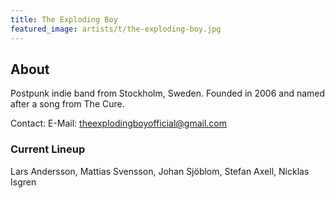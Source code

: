 ```yaml
---
title: The Exploding Boy
featured_image: artists/t/the-exploding-boy.jpg
---
```

## About

Postpunk indie band from Stockholm, Sweden. Founded in 2006 and named after a song from The Cure.

Contact:
E-Mail: theexplodingboyofficial@gmail.com

### Current Lineup

Lars Andersson, Mattias Svensson, Johan Sjöblom, Stefan Axell, Nicklas Isgren

